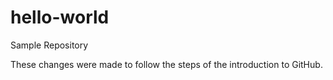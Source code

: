 # hello-world
Sample Repository

These changes were made to follow the steps of the introduction to GitHub.

